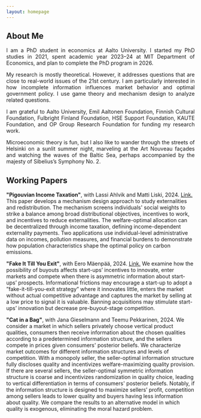 ```yaml
---
layout: homepage
---
```






## About Me

<p align="justify"> 
I am a PhD student in economics at Aalto University. I started my PhD studies in 2021, spent academic year 2023&ndash;24 at MIT Department of Economics, and plan to complete the PhD program in 2026. </p>

<p align="justify"> 
My research is mostly theoretical. However, it addresses questions that are close to real-world issues of the 21st century. I am particularly interested in how incomplete information influences market behavior and optimal government policy. I use game theory and mechanism design to analyze related questions. </p>

<p align="justify"> 
I am grateful to Aalto University, Emil Aaltonen Foundation, Finnish Cultural Foundation, Fulbright Finland Foundation, HSE Support Foundation, KAUTE Foundation, and OP Group Research Foundation for funding my research work.  </p> 

<p align="justify"> 
Microeconomic theory is fun, but I also like to wander through the streets of Helsinki on a sunlit summer night, marveling at the Art Nouveau façades and watching the waves of the Baltic Sea, perhaps accompanied by the majesty of Sibelius’s Symphony No. 2.  </p> 


## Working Papers

**"Pigouvian Income Taxation"**, with Lassi Ahlvik and Matti Liski, 2024. [Link.](https://www.cesifo.org/en/publications/2024/working-paper/pigouvian-income-taxation)
This paper develops a mechanism design approach to study externalities and redistribution. The mechanism screens individuals' social weights to strike a balance among broad distributional objectives, incentives to work, and incentives to reduce externalities. The welfare-optimal allocation can be decentralized through income taxation, defining income-dependent externality payments. Two applications use individual-level administrative data on incomes, pollution measures, and financial burdens to demonstrate how population characteristics shape the optimal policy on carbon emissions.

**"Fake It Till You Exit"**, with Eero Mäenpää, 2024. [Link.](https://www.dropbox.com/scl/fo/4kgpftk6id0hlql5tenjl/ANpn5MvEZHDa5Gu-UpMLoeo?rlkey=dfhphq6ezpvp4bylvtwqpv5ss&st=tjgkwm41&dl=0)
We examine how the possibility of buyouts affects start-ups’ incentives to innovate, enter markets and compete when there is asymmetric information about start-ups’ prospects. Informational frictions may encourage a start-up to adopt a ”fake-it-till-you-exit strategy” where it innovates little, enters the market without actual competitive advantage and captures the market by selling at a low price to signal it is valuable. Banning acquisitions may stimulate start-ups’ innovation but decrease pre-buyout-stage competition.

**"Cat in a Bag"**, with Jana Gieselmann and Teemu Pekkarinen, 2024. 
We consider a market in which sellers privately choose vertical product qualities, consumers then receive information about the chosen qualities according to a predetermined information structure, and the sellers compete in prices given consumers' posterior beliefs. We characterize market outcomes for different information structures and levels of competition. With a monopoly seller, the seller-optimal information structure fully discloses quality and incentivizes welfare-maximizing quality provision. If there are several sellers, the seller-optimal symmetric information structure is coarse and incentivizes randomization in quality choice, leading to vertical differentiation in terms of consumers' posterior beliefs. Notably, if the information structure is designed to maximize sellers’ profit, competition among sellers leads to lower quality and buyers having less information about quality. We compare the results to an alternative model in which quality is exogenous, eliminating the moral hazard problem.
